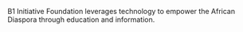 B1 Initiative Foundation leverages technology to empower the African Diaspora through education and information.